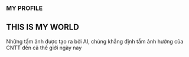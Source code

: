 ### MY PROFILE
## THIS IS MY WORLD
 Những tấm ảnh được tạo ra bởi AI, chúng khẳng định tầm ảnh hưởng của CNTT đến cả thế giới ngày nay

